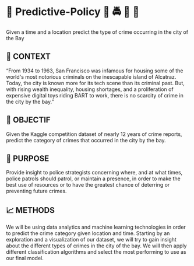 # :cop: Predictive-Policy :cop:  	:oncoming_police_car: :police_car: :trolleybus:

Given a time and a location predict the type of crime occurring in the city of the Bay 

## :flashlight: CONTEXT
“From 1934 to 1963, San Francisco was infamous for housing some of the world's most notorious criminals on the inescapable island of Alcatraz.
Today, the city is known more for its tech scene than its criminal past. But, with rising wealth inequality, housing shortages, and a proliferation of expensive digital toys riding BART to work, there is no scarcity of crime in the city by the bay.”

## :dart: OBJECTIF
Given the Kaggle competition dataset of nearly 12 years of crime reports, predict the category of crimes that occurred in the city by the bay.

## :rotating_light: PURPOSE
Provide insight to police strategists concerning where, and at what times, police patrols should patrol, or maintain a presence, in order to make the best use of resources or to have the greatest chance of deterring or preventing future crimes.

## :chart_with_upwards_trend: METHODS
We will be using data analytics and machine learning technologies in order to predict the crime category given location and time. 
Starting by an exploration and a visualization of our dataset, we will try to gain insight about the different types of crimes in the city of the bay. We will then apply different classification algorithms and select the most performing to use as our final model.
